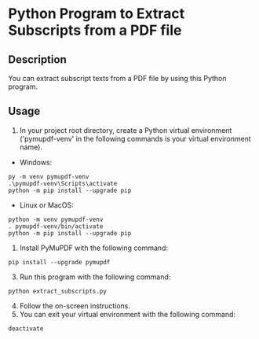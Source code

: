 # Python Program to Extract Subscripts from a PDF file

## Description

You can extract subscript texts from a PDF file by using this Python program.

## Usage

1. In your project root directory, create a Python virtual environment ('pymupdf-venv' in the following commands is your virtual environment name).

- Windows:

```shell
py -m venv pymupdf-venv
.\pymupdf-venv\Scripts\activate
python -m pip install --upgrade pip
```

- Linux or MacOS:

```shell
python -m venv pymupdf-venv
. pymupdf-venv/bin/activate
python -m pip install --upgrade pip
```

1. Install PyMuPDF with the following command:

```shell
pip install --upgrade pymupdf
```

3. Run this program with the following command:

```shell
python extract_subscripts.py
```

4. Follow the on-screen instructions.
5. You can exit your virtual environment with the following command:

```shell
deactivate
```
